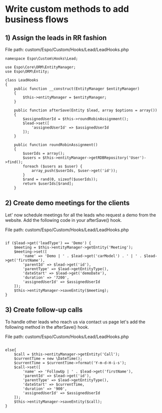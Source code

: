 # Write custom methods to add business flows

## 1) Assign the leads in RR fashion

File path: custom/Espo/Custom/Hooks/Lead/LeadHooks.php

```
namespace Espo\Custom\Hooks\Lead;

use Espo\Core\ORM\EntityManager;
use Espo\ORM\Entity;

class LeadHooks
{
    public function __construct(EntityManager $entityManager)
    {
        $this->entityManager = $entityManager;
    }

    public function afterSave(Entity $lead, array $options = array())
    {
        $assignedUserId = $this->roundRobinAssignment();
        $lead->set([
            'assignedUserId' => $assignedUserId
        ]);
    }

    public function roundRobinAssignment()
    {
        $userIds = array();
        $users = $this->entityManager->getRDBRepository('User')->find();
        foreach ($users as $user) {
            array_push($userIds, $user->get('id'));
        }
        $rand = rand(0, sizeof($userIds));
        return $userIds[$rand];
    }
```

## 2) Create demo meetings for the clients

Let' now schedule meetings for all the leads who request a demo from the website. Add the following code in your afterSave() hook.

File path: custom/Espo/Custom/Hooks/Lead/LeadHooks.php

```

if ($lead->get('leadType') == 'Demo') {
    $meeting = $this->entityManager->getEntity('Meeting');
    $meeting->set([
        'name' => 'Demo | ' . $lead->get('carModel') . ' | ' . $lead->get('firstName'),
        'parentId' => $lead->get('id'),
        'parentType' => $lead->getEntityType(),
        'dateStart' => $lead->get('demoDate'),
        'duration' => '7200',
        'assignedUserId' => $assignedUserId
    ]);
    $this->entityManager->saveEntity($meeting);
}

```

## 3) Create follow-up calls

To handle other leads who reach us via contact us page let's add the following method in the afterSave() hook.


File path: custom/Espo/Custom/Hooks/Lead/LeadHooks.php

```

else{
    $call = $this->entityManager->getEntity('Call');
    $currentTime = new \DateTime();
    $currentTime = $currentTime->format('Y-m-d-H-i-s');
    $call->set([
        'name' => 'FollowUp | ' . $lead->get('firstName'),
        'parentId' => $lead->get('id'),
        'parentType' => $lead->getEntityType(),
        'dateStart' => $currentTime,
        'duration' => '900',
        'assignedUserId' => $assignedUserId
    ]);
    $this->entityManager->saveEntity($call);
}

```


